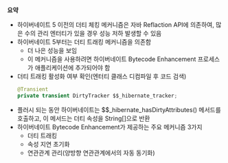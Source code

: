**요약**
- 하이버네이트 5 이전의 더티 체킹 메커니즘은 자바 Reflaction API에 의존하여, 많은 수의 관리 엔터티가 있을 경우 성능 저하 발생할 수 있음
- 하이버네이트 5부터는 더티 트래킹 메커니즘을 의존함
  - 더 나은 성능을 보임
  - 이 메커니즘을 사용하려면 하이버네이트 Bytecode Enhancement 프로세스가 애플리케이션에 추가되어야 함
- 더티 트래킹 활성화 여부 확인(엔터티 클래스 디컴파일 후 코드 검색)
  ```java
  @Transient
  private transient DirtyTracker $$_hibernate_tracker;
  ```
- 플러시 되는 동안 하이버네이트는 $$_hibernate_hasDirtyAttributes() 메서드를 호출하고, 이 메서드는 더티 속성을 String[]으로 반환
- 하이버네이트 Bytecode Enhancement가 제공하는 주요 메커니즘 3가지
  - 더티 트래킹
  - 속성 지연 초기화
  - 연관관계 관리(양방향 연관관계에서의 자동 동기화)
